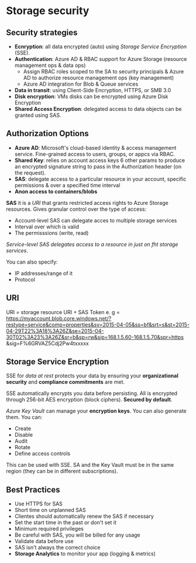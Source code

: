 # Storage security

## Security strategies
- **Ecnryption**: all data encrypted (auto) using *Storage Service Encryption* (SSE).
- **Authentication**: Azure AD & RBAC support for Azure Storage (resource management ops & data ops)
    -  Assign RBAC roles scoped to the SA to security principals & Azure AD to authorize 
    resource management ops (key management)
    - Azure AD integration for Blob & Queue services
- **Data in transit**: using Client-Side Encryption, HTTPS, or SMB 3.0
- **Disk encryption**: VMs disks can be encrypted using Azure Disk Encryption
- **Shared Access Encryption**: delegated access to data objects can be granted using SAS.

## Authorization Options
- **Azure AD**: Microsoft's cloud-based identity & access management service. Fine-grained access to users,
groups, or appcs via RBAC.
- **Shared Key**: relies on account access keys 6 other params to produce an encrypted signature string
to pass in the Authorization header (on the request).
- **SAS**: delegate access to a particular resource in your account, specific permissions & over a 
specified time interval
- **Anon access to containers/blobs**

**SAS** it is a *URI* that grants restricted access rights to Azure Storage resources. Gives granular
control over the type of access:
- Account-level SAS can delegate acces to multiple storage services
- Interval over which is valid
- The permisssions (write, read)

*Service-level SAS delegates access to a resource in just on fht storage services*.

You can also specify:
- IP addresses/range of it
- Protocol

## URI
URI = storage resource URI + SAS Token
e. g = https://myaccount.blob.core.windows.net/?restype=service&comp=properties&sv=2015-04-05&ss=bf&srt=s&st=2015-04-29T22%3A18%3A26Z&se=2015-04-30T02%3A23%3A26Z&sr=b&sp=rw&sip=168.1.5.60-168.1.5.70&spr=https &sig=F%6GRVAZ5Cdj2Pw4txxxxx

## Storage Service Encryption
SSE for *data at rest* protects your data by ensuring your **organizational security** and **compliance commitments** are met.

SSE automatically encrypts you data before persisting. All is encrypted through 
256-bit AES encryption (block ciphers). **Secured by default**.

*Azure Key Vault* can manage your **encryption keys**. You can also generate them.
You can:
- Create
- Disable
- Audit
- Rotate
- Define access controls

This can be used with SSE. SA and the Key Vault must be in the same region (they 
can be in different subscriptions).

## Best Practices
- Use HTTPS for SAS
- Short time on unplanned SAS
- Clientes should automatically renew the SAS if necessary
- Set the start time in the past or don't set it
- Minimum required privileges
- Be careful with SAS, you will be billed for any usage
- Validate data before use
- SAS isn't always the correct choice
- **Storage Analytics** to monitor your app (logging & metrics)